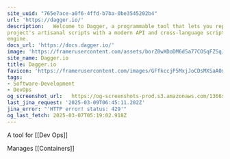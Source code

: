 ```yaml
---
site_uuid: "765e7ace-a0f6-4ffd-b7ba-0be3545202b4"
url: 'https://dagger.io/'
description:   Welcome to Dagger, a programmable tool that lets you replace your software
project's artisanal scripts with a modern API and cross-language scripting
engine.
docs_url: 'https://docs.dagger.io/'
image: 'https://framerusercontent.com/assets/borZ0wXDoDM6d5a77COSqFZSqJc.webp'
site_name: Dagger.io
title: Dagger.io
favicon: 'https://framerusercontent.com/images/GFfkccjP5MxjJoCDsMXSaA0mY.svg'
tags:
- Software-Development
- DevOps
og_screenshot_url:   https://og-screenshots-prod.s3.amazonaws.com/1366x768/80/false/cc5609331b3cec643bd0ae464ac072a5b09494ae82c91c534af82d85c3287533.jpeg
last_jina_request: '2025-03-09T06:45:11.202Z'
jina_error: "'HTTP error! status: 429'"
og_last_fetch: 2025-03-07T05:19:02.918Z
---
```

A tool for [[Dev Ops]]

Manages [[Containers]]

